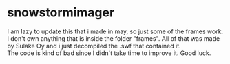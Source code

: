# snowstormimager
I am lazy to update this that i made in may, so just some of the frames work.<br>
I don't own anything that is inside the folder "frames". All of that was made by Sulake Oy and i just decompiled the .swf that contained it.<br>
The code is kind of bad since I didn't take time to improve it. Good luck.
